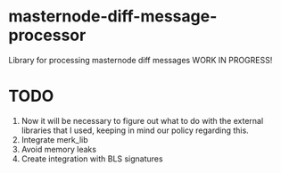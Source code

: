 # masternode-diff-message-processor
Library for processing masternode diff messages
WORK IN PROGRESS!
# TODO
1. Now it will be necessary to figure out what to do with the external libraries that I used, keeping in mind our policy regarding this.
2. Integrate merk_lib
3. Avoid memory leaks
4. Create integration with BLS signatures
